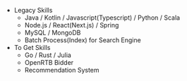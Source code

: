 - Legacy Skills
  - Java / Kotlin / Javascript(Typescript) / Python / Scala
  - Node.js / React(Next.js) / Spring
  - MySQL / MongoDB
  - Batch Process(Index) for Search Engine
- To Get Skills
  - Go / Rust / Julia
  - OpenRTB Bidder
  - Recommendation System
